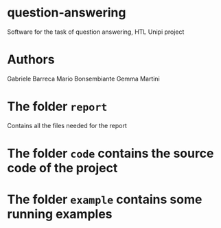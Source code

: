 # question-answering
Software for the task of question answering, HTL Unipi project

# Authors
Gabriele Barreca
Mario Bonsembiante
Gemma Martini

# The folder ```report```
Contains all the files needed for the report

# The folder ```code``` contains the source code of the project

# The folder ```example``` contains some running examples
